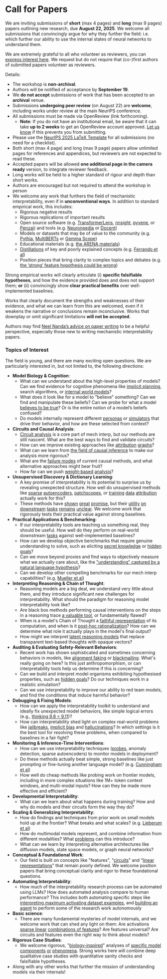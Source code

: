 # Call for Papers
We are inviting submissions of **short** (max 4 pages) and **long** (max 9 pages) papers outlining new research, due **August 22, 2025**. We welcome all submissions that convincingly argue for why they further the field: i.e. which further our ability to use the internal states of neural networks to understand them. 

We are extremely grateful to all who volunteer as reviewers, you can [express interest here](https://www.google.com/url?q=https://docs.google.com/forms/d/e/1FAIpQLSdiw1SJllzoTz_nqzDTzTOGb9DV3W_truQyh-WvYj_QGIi7Mg/viewform?usp%3Ddialog&sa=D&source=editors&ust=1752451617041027&usg=AOvVaw06BkVJRmtKF-Vo2_9VCmyu). We request but do not require that (co-)first authors of submitted papers volunteer as reviewers. 

Details: 
* The workshop is **non-archival**.
* Authors will be notified of acceptance by **September 19**.
* We **do not accept** submissions of work that has been accepted to an **archival** venue.
* Submissions **undergoing peer review** (on August 22) are **welcome**, including works under review at the main NeurIPS conference.
* All submissions must be made via OpenReview (link forthcoming).
  * **Note**: If you do not have an institutional email, be aware that it can take **up to 2 weeks** to get an OpenReview account approved. [Let us know](mailto:neurips2025@mechinterpworkshop.com) if this prevents you from submitting.
* Please use the [NeurIPS 2025 LaTeX Template](https://www.google.com/url?q=https://media.neurips.cc/Conferences/NeurIPS2025/Styles.zip&sa=D&source=editors&ust=1752451617042440&usg=AOvVaw1Si6A8Ga_WOTExJZBhLgw_) for all submissions (no need for a checklist).
* Both short (max 4 page) and long (max 9 page) papers allow unlimited pages for references and appendices, but reviewers are not expected to read these.
* Accepted papers will be allowed **one additional page in the camera ready** version, to integrate reviewer feedback.
* Long works will be held to a higher standard of rigour and depth than short works.
* Authors are encouraged but not required to attend the workshop in person
* We welcome any work that furthers the field of mechanistic interpretability, even if in **unconventional ways**. In addition to standard empirical work, this includes:
  * Rigorous negative results
  * Rigorous replications of important results
  * Open source software (e.g. [TransformerLens](https://www.google.com/url?q=https://github.com/neelnanda-io/TransformerLens&sa=D&source=editors&ust=1752451617043542&usg=AOvVaw2RF9e493hqbTu0vUhE032Q), [nnsight](https://www.google.com/url?q=https://github.com/ndif-team/nnsight&sa=D&source=editors&ust=1752451617043610&usg=AOvVaw31zF9rrfxPFImAZCVza8kE), [pyvene](https://www.google.com/url?q=https://github.com/stanfordnlp/pyvene/tree/main/pyvene/models/mlp&sa=D&source=editors&ust=1752451617043695&usg=AOvVaw3AiWACGQHDwqXKNsgxc4zD), or [Penzai](https://www.google.com/url?q=https://github.com/google-deepmind/penzai&sa=D&source=editors&ust=1752451617043803&usg=AOvVaw2QS5gN4LNZohcn6HF6fUj-)) and tools (e.g. [Neuronpedia](https://www.google.com/url?q=http://neuronpedia.org&sa=D&source=editors&ust=1752451617043891&usg=AOvVaw2k-shpi6UYYd9S8ryCsRwG) or [Docent](https://www.google.com/url?q=https://transluce.org/introducing-docent&sa=D&source=editors&ust=1752451617043981&usg=AOvVaw0eAebaJt7ALXsaaRLjb1zl))
  * Models or datasets that may be of value to the community (e.g. [Pythia](https://www.google.com/url?q=https://arxiv.org/abs/2304.01373&sa=D&source=editors&ust=1752451617044122&usg=AOvVaw2CKjYBul4qzAecC5nl1yyf), [MultiBERTs](https://www.google.com/url?q=https://arxiv.org/abs/2106.16163&sa=D&source=editors&ust=1752451617044177&usg=AOvVaw0m2fP3CKcv2GLZ33W787kp) or [Gemma Scope](https://www.google.com/url?q=https://arxiv.org/abs/2408.05147&sa=D&source=editors&ust=1752451617044237&usg=AOvVaw1VSJLlBaqVAapieDClrPPJ))
  * Educational materials (e.g. [the ARENA materials](https://www.google.com/url?q=https://arena3-chapter1-transformer-interp.streamlit.app/&sa=D&source=editors&ust=1752451617044369&usg=AOvVaw2I5HeDKl2AdsDeLhTwfa5b))
  * [Distillations](https://www.google.com/url?q=https://distill.pub/2017/research-debt/&sa=D&source=editors&ust=1752451617044451&usg=AOvVaw3TgWUsqX_AjAbENJYZ-PQl) of key and poorly explained concepts (e.g. [Ferrando et al](https://www.google.com/url?q=https://arxiv.org/abs/2405.00208&sa=D&source=editors&ust=1752451617044553&usg=AOvVaw1gpmi2Mxpiil5BLpp5ntrM))
  * Position pieces that bring clarity to complex topics and debates (e.g. [the ‘strong’ feature hypothesis could be wrong](https://www.google.com/url?q=https://www.alignmentforum.org/posts/tojtPCCRpKLSHBdpn/the-strong-feature-hypothesis-could-be-wrong&sa=D&source=editors&ust=1752451617044755&usg=AOvVaw1jxO0rSY_MUqIuFiWTBpiO))

Strong empirical works will clearly articulate (i) **specific falsifiable hypotheses**, and how the evidence provided does and does not support them; **or** (ii) convincingly show **clear practical benefits** over well-implemented baselines. 

Works that clearly document the strengths and weaknesses of their evidence, and what we can learn from this are welcomed, even if it weakens the narrative or conclusions remain inconclusive. Works that downplay or omit significant limitations **will not be accepted**. 

Authors may find [Neel Nanda’s advice on paper writing](https://www.google.com/url?q=https://www.alignmentforum.org/posts/eJGptPbbFPZGLpjsp/highly-opinionated-advice-on-how-to-write-ml-papers&sa=D&source=editors&ust=1752451617045613&usg=AOvVaw1rZ6yqGUeQ0eFOVZ3at_kJ) to be a helpful perspective, especially those new to writing mechanistic interpretability papers. 
### Topics of Interest
The field is young, and there are many exciting open questions. We are particularly interested in, but not limited to, the following directions: 
* **Model Biology & Cognition**:
  * What can we understand about the high-level properties of models? Can we find evidence for cognitive phenomena like [implicit planning](https://www.google.com/url?q=https://transformer-circuits.pub/2025/attribution-graphs/biology.html%23dives-poems&sa=D&source=editors&ust=1752451617046312&usg=AOvVaw3VYSd7DxYnY1AcO0ABrA3f), search algorithms, or [internal world models](https://www.google.com/url?q=https://arxiv.org/abs/2210.13382&sa=D&source=editors&ust=1752451617046443&usg=AOvVaw39XXf8jV0AX2kZhP1hWES3)?
  * What does it look like for a model to "believe" something? Can we find and manipulate these beliefs? Can we probe for what a model [believes to be true](https://www.google.com/url?q=https://arxiv.org/abs/2310.06824&sa=D&source=editors&ust=1752451617046637&usg=AOvVaw27lySstYDAzMfVelgKmIdF)? Or is the entire notion of a model’s beliefs confused?
  * Do models internally represent different [personas](https://www.google.com/url?q=https://arxiv.org/abs/2406.12094&sa=D&source=editors&ust=1752451617046843&usg=AOvVaw0qPQ9CJ5ma1-92qmuxRMDD) or [simulators](https://www.google.com/url?q=https://www.nature.com/articles/s41586-023-06647-8&sa=D&source=editors&ust=1752451617046916&usg=AOvVaw1T7887DQ1_19p0Q5MVdep7) that drive their behavior, and how are these selected from context?
* **Circuits and Causal Analysis**:
  * [Circuit analysis](https://www.google.com/url?q=https://distill.pub/2020/circuits/zoom-in/&sa=D&source=editors&ust=1752451617047161&usg=AOvVaw1BQBuy1tGB6qcmMGp403vh) is a core part of mech interp, but our methods are still nascent. What are the best ways to find and validate circuits?
  * How can we improve existing approaches like [attribution](https://www.google.com/url?q=https://arxiv.org/abs/2406.11944&sa=D&source=editors&ust=1752451617047433&usg=AOvVaw1epXzuXbSE6rTqrHlZjtH8) [graphs](https://www.google.com/url?q=https://transformer-circuits.pub/2025/attribution-graphs/methods.html&sa=D&source=editors&ust=1752451617047535&usg=AOvVaw0YwBdh0th1nVD7MWsbBSCy)?
  * What can we learn from [the field of causal inference](https://www.google.com/url?q=https://arxiv.org/abs/2407.04690&sa=D&source=editors&ust=1752451617047707&usg=AOvVaw2Gt8zTbBTv-3WGweXq8fo_) to make our analysis more rigorous?
  * What are the [failure modes](https://www.google.com/url?q=https://arxiv.org/abs/2307.15771&sa=D&source=editors&ust=1752451617047864&usg=AOvVaw0ci15EGfeIZEDC28HHzOAR) of current causal methods, and what alternative approaches might bear fruit?
  * How far can we push [weight-based](https://www.google.com/url?q=https://arxiv.org/abs/2301.05217&sa=D&source=editors&ust=1752451617048029&usg=AOvVaw1b5f46FjZwfJTp23AXpqer) [analysis](https://www.google.com/url?q=https://arxiv.org/abs/2410.08417&sa=D&source=editors&ust=1752451617048083&usg=AOvVaw29Fmf72DXVx0yYyyejRMp5)?
* **Unsupervised Discovery & Dictionary Learning**:
  * A key promise of interpretability is its potential to surprise us by revealing unexpected structure. How well do unsupervised methods like [sparse](https://www.google.com/url?q=https://arxiv.org/abs/2103.15949&sa=D&source=editors&ust=1752451617048376&usg=AOvVaw0mfIF7rnODvU-ODETzyC-V) [autoencoders](https://www.google.com/url?q=https://transformer-circuits.pub/2023/monosemantic-features&sa=D&source=editors&ust=1752451617048487&usg=AOvVaw1iXgzmcAR-pb5wuc4Lpz8t), [patch](https://www.google.com/url?q=https://arxiv.org/abs/2401.06102&sa=D&source=editors&ust=1752451617048557&usg=AOvVaw2fhRo3xqApdCuVn1VWO7av)[scopes](https://www.google.com/url?q=https://arxiv.org/abs/2403.10949v2&sa=D&source=editors&ust=1752451617048618&usg=AOvVaw362ARB4qe03PxDfGFkckH6), or [training](https://www.google.com/url?q=https://proceedings.mlr.press/v70/koh17a?ref%3Dhttps://githubhelp.com&sa=D&source=editors&ust=1752451617048699&usg=AOvVaw3DyNApquBPA9hqEVmLug5B) [data](https://www.google.com/url?q=https://arxiv.org/abs/2308.03296&sa=D&source=editors&ust=1752451617048751&usg=AOvVaw1sK7JFmzz96rfu2bxmh2Ub) [attribution](https://www.google.com/url?q=https://arxiv.org/abs/2205.11482&sa=D&source=editors&ust=1752451617048806&usg=AOvVaw0b78E_8t2gBeJi0cMsEG3v) actually work for this?
  * These methods have [shown](https://www.google.com/url?q=https://transformer-circuits.pub/2024/scaling-monosemanticity/index.html&sa=D&source=editors&ust=1752451617048944&usg=AOvVaw3U5GY6HFi_JfIZ3v7AO0nY) [great](https://www.google.com/url?q=https://transformer-circuits.pub/2025/attribution-graphs/biology.html&sa=D&source=editors&ust=1752451617049027&usg=AOvVaw3BnBJopq_Hjbc6jOJxH-1S) [promise](https://www.google.com/url?q=https://arxiv.org/abs/2503.10965&sa=D&source=editors&ust=1752451617049097&usg=AOvVaw02OyvvwIxwpgcacCrHNXtX), but their [utility](https://www.google.com/url?q=https://arxiv.org/abs/2502.16681&sa=D&source=editors&ust=1752451617049162&usg=AOvVaw1ykLO7ftfhw12pbECevNp_) [on](https://www.google.com/url?q=https://www.tilderesearch.com/blog/sieve&sa=D&source=editors&ust=1752451617049217&usg=AOvVaw3VRncCJ86Z1_T7jLlbVoWG) [downstream](https://www.google.com/url?q=https://arxiv.org/abs/2501.17148&sa=D&source=editors&ust=1752451617049272&usg=AOvVaw0hATEwG7xrTYiJ3frZrcWp) [tasks](https://www.google.com/url?q=https://transformer-circuits.pub/2024/features-as-classifiers/index.html&sa=D&source=editors&ust=1752451617049342&usg=AOvVaw1-UMBIFUbSGkHPOuaui20A) [remains](https://www.google.com/url?q=https://arxiv.org/abs/2502.04382&sa=D&source=editors&ust=1752451617049394&usg=AOvVaw2kdudnPTMtmDrRE7tdvbTz) [unclear](https://www.google.com/url?q=https://www.alignmentforum.org/posts/4uXCAJNuPKtKBsi28/negative-results-for-saes-on-downstream-tasks&sa=D&source=editors&ust=1752451617049519&usg=AOvVaw1xf8_2XsjBAzvkXQxU2gpB). We welcome work that rigorously tests their practical value against strong baselines.
* **Practical Applications & Benchmarking**:
  * If our interpretability tools are teaching us something real, they should be useful. How well do they perform on real-world downstream [tasks](https://www.google.com/url?q=https://www.lesswrong.com/posts/wGRnzCFcowRCrpX4Y/downstream-applications-as-validation-of-interpretability&sa=D&source=editors&ust=1752451617049924&usg=AOvVaw2tkPlHMCXL2hokVJF5-yRy) against well-implemented baselines?
  * How can we develop objective benchmarks that require genuine understanding to solve, such as eliciting [secret knowledge](https://www.google.com/url?q=https://arxiv.org/abs/2505.14352&sa=D&source=editors&ust=1752451617050164&usg=AOvVaw1555X4Hwzn9hpIl3IFUnFg) or [hidden goals](https://www.google.com/url?q=https://arxiv.org/abs/2503.10965&sa=D&source=editors&ust=1752451617050245&usg=AOvVaw13bHub5n_40xal6VsH3VlT)?
  * Can we move beyond proxies and find ways to objectively measure what we actually care about, like the ["understanding" captured by a natural language hypothesis](https://www.google.com/url?q=https://arxiv.org/abs/2502.04382&sa=D&source=editors&ust=1752451617050506&usg=AOvVaw3MatkhqGtZzyEP_9AN4vhk)?
  * Can we develop other compelling benchmarks for our mech interp capabilities? (e.g. [Mueller et al](https://www.google.com/url?q=https://arxiv.org/abs/2504.13151&sa=D&source=editors&ust=1752451617050655&usg=AOvVaw3WEQ0k2twrdzaj9pc3zRmp))
* **Interpreting Reasoning & Chain of Thought**:
  * Reasoning models are a big deal, we understand very little about them, and they introduce significant new challenges for interpretability. What should the paradigm for reasoning model interpretability look like?
  * Are black box methods performing causal interventions on the steps in a reasoning trace [a valuable tool](https://www.google.com/url?q=https://arxiv.org/abs/2506.19143&sa=D&source=editors&ust=1752451617051132&usg=AOvVaw1WDSX48M2vEVm-2-qFF6tf), or fundamentally flawed?
  * When is a model's Chain of Thought a [faithful representation](https://www.google.com/url?q=https://arxiv.org/abs/2305.04388&sa=D&source=editors&ust=1752451617051304&usg=AOvVaw0Xi9uOE_vSjmFpf215y2VY) of its computation, and when is it [post-hoc rationalization](https://www.google.com/url?q=https://arxiv.org/abs/2503.08679&sa=D&source=editors&ust=1752451617051420&usg=AOvVaw0Ksx5BStl1hAUayS6SnBet)? How can we determine what role it actually plays in the model's final output?
  * How might we interpret [latent reasoning models](https://www.google.com/url?q=https://arxiv.org/abs/2412.06769&sa=D&source=editors&ust=1752451617051595&usg=AOvVaw0m5Un9W8vmoG4XYp5FJkgL) that replace transparent text-based thoughts with opaque vectors?
* **Auditing & Evaluating Safety-Relevant Behaviors**:
  * Recent work has shown sophisticated and sometimes concerning behaviors in models, like [alignment faking](https://www.google.com/url?q=https://arxiv.org/abs/2412.14093&sa=D&source=editors&ust=1752451617051912&usg=AOvVaw2EbGFbt39VG7kfZgrTSwf5) or [blackmailing](https://www.google.com/url?q=https://www.anthropic.com/research/agentic-misalignment&sa=D&source=editors&ust=1752451617051988&usg=AOvVaw0sgrxN7aiemdZVXP4zxjzC). What's really going on here? Is this just anthropomorphism, or can interpretability tools help us determine if this is concerning?
  * Can we build and interpret model organisms exhibiting hypothesised properties, such as [hidden goals](https://www.google.com/url?q=https://arxiv.org/abs/2503.10965&sa=D&source=editors&ust=1752451617052238&usg=AOvVaw39bsAx7ZaxdeKpnTyIM91O)? Do our techniques work in a realistic simulation?
  * Can we use interpretability to improve our ability to red team models, and find the conditions that induce harmful behavior?
* **Debugging & Fixing Models**:
  * How can we apply the interpretability toolkit to understand and ideally fix unexpected model behaviors, like simple logical errors (e.g., [thinking 9.8 < 9.11](https://www.google.com/url?q=https://transluce.org/observability-interface&sa=D&source=editors&ust=1752451617052683&usg=AOvVaw02nI96AX69ULqMZLhp9pNo))?
  * How can interpretability shed light on complex real-world problems like [jailbreaks](https://www.google.com/url?q=https://transformer-circuits.pub/2025/attribution-graphs/biology.html%23dives-jailbreak&sa=D&source=editors&ust=1752451617052871&usg=AOvVaw28hRqyCfo9W3o8MGQQnRn0), [implicit bias](https://www.google.com/url?q=https://arxiv.org/abs/2506.10922&sa=D&source=editors&ust=1752451617052932&usg=AOvVaw2QFKJ1-UG3ZXu_4knLMr0E) and [hallucinations](https://www.google.com/url?q=https://arxiv.org/abs/2411.14257&sa=D&source=editors&ust=1752451617053009&usg=AOvVaw0VjkpMCmuqk9Jtkra633bY)? In which settings is it the best tool for resolving these problems, when compared to baselines in a fair fight?
* **Monitoring & Inference-Time Interventions**:
  * How can we use interpretability techniques ([probes](https://www.google.com/url?q=https://arxiv.org/abs/2102.12452&sa=D&source=editors&ust=1752451617053331&usg=AOvVaw1T0HcJ7X4gGmxYCJgs41mw), anomaly detection, sparse autoencoders) to monitor models in deployment?
  * Do these methods actually beat simple, strong baselines like just prompting or fine-tuning another language model? (e.g. [Cunningham et al](https://www.google.com/url?q=https://alignment.anthropic.com/2025/cheap-monitors/&sa=D&source=editors&ust=1752451617053610&usg=AOvVaw2r0Ik_LxMpEpDor8WcXSEp))
  * How well do cheap methods like probing work on frontier models, including in more complex situations like 1M+ token context windows, and multi-modal inputs? How can they be made more effective and efficient?
* **Developmental Interpretability**:
  * What can we learn about what happens during training? How and why do models and their circuits form the way they do?
* **Scaling & Generalizing Interpretability**:
  * How do findings and techniques from prior work on small models hold up at the frontier? What breaks and what scales? (e.g. [Lieberum et al](https://www.google.com/url?q=https://arxiv.org/abs/2307.09458&sa=D&source=editors&ust=1752451617054341&usg=AOvVaw2AVpqtQp0acwL9aRKFgSOu))
  * How do multimodal models represent, and combine information from different modalities? What [problems](https://www.google.com/url?q=https://openreview.net/pdf?id%3DVUhRdZp8ke&sa=D&source=editors&ust=1752451617054518&usg=AOvVaw2ZHLM9JeHCRhx9G6JfHxf2) can this introduce?
  * What can we learn by interpreting alternative architectures like diffusion models, state space models, or graph neural networks?
* **Conceptual & Foundational Work**:
  * Our field is built on concepts like "features", "[circuits](https://www.google.com/url?q=https://distill.pub/2020/circuits/zoom-in/&sa=D&source=editors&ust=1752451617054881&usg=AOvVaw2EA-gwmeNM3iGuxbm08u0X)" and “[linear representations](https://www.google.com/url?q=https://transformer-circuits.pub/2024/july-update/index.html%23linear-representations&sa=D&source=editors&ust=1752451617054997&usg=AOvVaw3zGVTE4cg6Gmm3HVu3X3mt)” that remain poorly defined. We welcome position papers that bring conceptual clarity and rigor to these foundational questions.
* **Automating Interpretability**:
  * How much of the interpretability research process can be automated using LLMs? How does automated analysis compare to human performance? This includes both automating specific steps like [interpreting maximum activating dataset examples](https://www.google.com/url?q=https://openaipublic.blob.core.windows.net/neuron-explainer/paper/index.html&sa=D&source=editors&ust=1752451617055555&usg=AOvVaw0BsXcZF60gAi-ZxMsYTy7I), and [building an agent](https://www.google.com/url?q=https://arxiv.org/abs/2404.14394&sa=D&source=editors&ust=1752451617055640&usg=AOvVaw1nRz6xEZVbpX1QnGQCVBAj) to perform some of the research work autonomously
* **Basic science**:
  * There are many fundamental mysteries of model internals, and we welcome work that can shed any light on them: Are activations [sparse linear](https://www.google.com/url?q=https://arxiv.org/abs/1601.03764&sa=D&source=editors&ust=1752451617055979&usg=AOvVaw0JbKO_qVVxY0NOklvwYCAa) [combinations of features](https://www.google.com/url?q=https://transformer-circuits.pub/2022/toy_model/index.html&sa=D&source=editors&ust=1752451617056083&usg=AOvVaw3qkEWXo9VSGX09YmtSo5H3)? Are features universal? Are circuits and features even the right way to think about models?
* **Rigorous Case Studies**:
  * We welcome rigorous, "[biology-inspired](https://www.google.com/url?q=https://distill.pub/2020/circuits/curve-circuits/&sa=D&source=editors&ust=1752451617056394&usg=AOvVaw2gOgNnwgjtslQp4b-aLT9W)" analyses of [specific model](https://www.google.com/url?q=https://arxiv.org/abs/2310.04625&sa=D&source=editors&ust=1752451617056475&usg=AOvVaw1ofUq47i5u9kL9KXLapHdR) [components](https://www.google.com/url?q=https://transformer-circuits.pub/2024/scaling-monosemanticity/index.html&sa=D&source=editors&ust=1752451617056562&usg=AOvVaw0V3HsFl-M65VYjhnPfYfWe) [or](https://www.google.com/url?q=https://arxiv.org/abs/2305.01610&sa=D&source=editors&ust=1752451617056614&usg=AOvVaw2DQ6oEX6WhzpeHi9opd7OF) [phenomena](https://www.google.com/url?q=https://arxiv.org/abs/2306.09346&sa=D&source=editors&ust=1752451617056668&usg=AOvVaw1m50cPg-LS5Bv7VMHNBeCe). Strong works here will combine deep qualitative case studies with quantitative sanity checks and falsifiable hypotheses.
* Along with any other works that further the mission of understanding models via their internals!